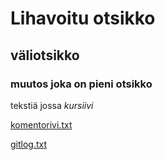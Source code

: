 # **Lihavoitu otsikko**

## väliotsikko

### muutos joka on pieni otsikko

tekstiä jossa *kursiivi*

[komentorivi.txt](komentorivi.txt)

[gitlog.txt](gitlog.txt)
